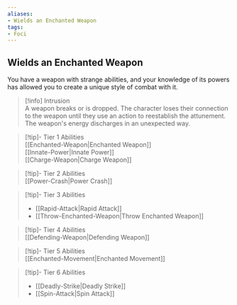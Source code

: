 ```yaml
---
aliases:
- Wields an Enchanted Weapon
tags:
- Foci
---
```


  
## Wields an Enchanted Weapon  
You have a weapon with strange abilities, and your knowledge of its powers has allowed you to create a unique style of combat with it.  
 >[!info] Intrusion  
>A weapon breaks or is dropped. The character loses their connection to the weapon until they use an action to reestablish the attunement. The weapon's energy discharges in an unexpected way.   

>[!tip]- Tier 1 Abilities  
>[[Enchanted-Weapon|Enchanted Weapon]]  
>[[Innate-Power|Innate Power]]  
>[[Charge-Weapon|Charge Weapon]]  

>[!tip]- Tier 2 Abilities  
>[[Power-Crash|Power Crash]]  

>[!tip]- Tier 3 Abilities  
>- [[Rapid-Attack|Rapid Attack]]  
>- [[Throw-Enchanted-Weapon|Throw Enchanted Weapon]]  

>[!tip]- Tier 4 Abilities  
>[[Defending-Weapon|Defending Weapon]]  

>[!tip]- Tier 5 Abilities  
>[[Enchanted-Movement|Enchanted Movement]]  

>[!tip]- Tier 6 Abilities  
>- [[Deadly-Strike|Deadly Strike]]  
>- [[Spin-Attack|Spin Attack]]
